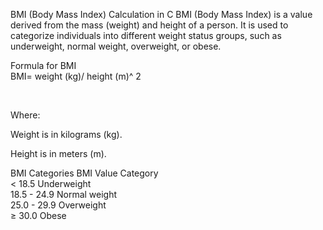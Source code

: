 BMI (Body Mass Index) Calculation in C
BMI (Body Mass Index) is a value derived from the mass (weight) and height of a person. It is used to categorize individuals into different weight status groups, such as underweight, normal weight, overweight, or obese.

Formula for BMI
<br>
BMI=
weight (kg)/
height (m)^
2

​
 
Where:

Weight is in kilograms (kg).

Height is in meters (m).

BMI Categories
BMI Value	Category<br>
< 18.5	 Underweight<br>
18.5 - 24.9	 Normal weight<br>
25.0 - 29.9	 Overweight<br>
≥ 30.0 	Obese<br>

